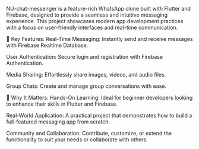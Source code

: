 NU-chat-messenger is a feature-rich WhatsApp clone built with Flutter and Firebase, designed to provide a seamless and intuitive messaging experience. This project showcases modern app development practices with a focus on user-friendly interfaces and real-time communication.

🚀 Key Features:
Real-Time Messaging: Instantly send and receive messages with Firebase Realtime Database.

User Authentication: Secure login and registration with Firebase Authentication.

Media Sharing: Effortlessly share images, videos, and audio files.

Group Chats: Create and manage group conversations with ease.

🌟 Why It Matters:
Hands-On Learning: Ideal for beginner developers looking to enhance their skills in Flutter and Firebase.

Real-World Application: A practical project that demonstrates how to build a full-featured messaging app from scratch.

Community and Collaboration: Contribute, customize, or extend the functionality to suit your needs or collaborate with others.
